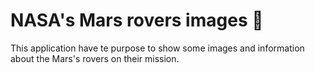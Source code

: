 # NASA's Mars rovers images 🚀

This application have te purpose to show some images and information about the Mars's rovers on their mission.
